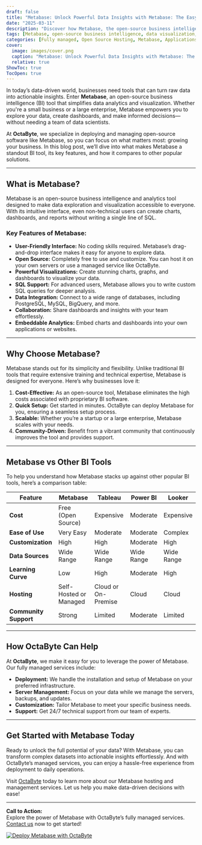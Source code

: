 ```yaml
---
draft: false
title: "Metabase: Unlock Powerful Data Insights with Metabase: The Easy Business Intelligence Tool"
date: "2025-03-11"
description: "Discover how Metabase, the open-source business intelligence tool, can transform your data into actionable insights. Learn why Metabase is the go-to choice for businesses seeking simplicity, flexibility, and powerful analytics."
tags: [Metabase, open-source business intelligence, data visualization, data analytics, BI tools, Metabase vs Tableau, Metabase vs Power BI, open-source analytics, data insights, business intelligence tools]
categories: [Fully managed, Open Source Hosting, Metabase, Applications, Business Intelligence]
cover:
  image: images/cover.png
  caption: "Metabase: Unlock Powerful Data Insights with Metabase: The Easy Business Intelligence Tool"
  relative: true
ShowToc: true
TocOpen: true
---
```



In today’s data-driven world, businesses need tools that can turn raw data into actionable insights. Enter **Metabase**, an open-source business intelligence (BI) tool that simplifies data analytics and visualization. Whether you're a small business or a large enterprise, Metabase empowers you to explore your data, create dashboards, and make informed decisions—without needing a team of data scientists.

At **OctaByte**, we specialize in deploying and managing open-source software like Metabase, so you can focus on what matters most: growing your business. In this blog post, we’ll dive into what makes Metabase a standout BI tool, its key features, and how it compares to other popular solutions.

---

## What is Metabase?

Metabase is an open-source business intelligence and analytics tool designed to make data exploration and visualization accessible to everyone. With its intuitive interface, even non-technical users can create charts, dashboards, and reports without writing a single line of SQL.

### Key Features of Metabase:
- **User-Friendly Interface:** No coding skills required. Metabase’s drag-and-drop interface makes it easy for anyone to explore data.
- **Open Source:** Completely free to use and customize. You can host it on your own servers or use a managed service like OctaByte.
- **Powerful Visualizations:** Create stunning charts, graphs, and dashboards to visualize your data.
- **SQL Support:** For advanced users, Metabase allows you to write custom SQL queries for deeper analysis.
- **Data Integration:** Connect to a wide range of databases, including PostgreSQL, MySQL, BigQuery, and more.
- **Collaboration:** Share dashboards and insights with your team effortlessly.
- **Embeddable Analytics:** Embed charts and dashboards into your own applications or websites.

---

## Why Choose Metabase?

Metabase stands out for its simplicity and flexibility. Unlike traditional BI tools that require extensive training and technical expertise, Metabase is designed for everyone. Here’s why businesses love it:

1. **Cost-Effective:** As an open-source tool, Metabase eliminates the high costs associated with proprietary BI software.
2. **Quick Setup:** Get started in minutes. OctaByte can deploy Metabase for you, ensuring a seamless setup process.
3. **Scalable:** Whether you’re a startup or a large enterprise, Metabase scales with your needs.
4. **Community-Driven:** Benefit from a vibrant community that continuously improves the tool and provides support.

---

## Metabase vs Other BI Tools

To help you understand how Metabase stacks up against other popular BI tools, here’s a comparison table:

| Feature               | Metabase               | Tableau                 | Power BI                | Looker                  |
|-----------------------|------------------------|-------------------------|-------------------------|-------------------------|
| **Cost**              | Free (Open Source)     | Expensive               | Moderate                | Expensive               |
| **Ease of Use**       | Very Easy              | Moderate                | Moderate                | Complex                 |
| **Customization**     | High                   | High                    | Moderate                | High                    |
| **Data Sources**      | Wide Range             | Wide Range              | Wide Range              | Wide Range              |
| **Learning Curve**    | Low                    | High                    | Moderate                | High                    |
| **Hosting**           | Self-Hosted or Managed | Cloud or On-Premise     | Cloud                   | Cloud                   |
| **Community Support** | Strong                 | Limited                 | Moderate                | Limited                 |

---

## How OctaByte Can Help

At **OctaByte**, we make it easy for you to leverage the power of Metabase. Our fully managed services include:

- **Deployment:** We handle the installation and setup of Metabase on your preferred infrastructure.
- **Server Management:** Focus on your data while we manage the servers, backups, and updates.
- **Customization:** Tailor Metabase to meet your specific business needs.
- **Support:** Get 24/7 technical support from our team of experts.

---

## Get Started with Metabase Today

Ready to unlock the full potential of your data? With Metabase, you can transform complex datasets into actionable insights effortlessly. And with OctaByte’s managed services, you can enjoy a hassle-free experience from deployment to daily operations.

Visit [OctaByte](https://octabyte.io) today to learn more about our Metabase hosting and management services. Let us help you make data-driven decisions with ease!

---

**Call to Action:**  
Explore the power of Metabase with OctaByte’s fully managed services. [Contact us](https://octabyte.io/contact) now to get started!

[![Deploy Metabase with OctaByte](/images/deploy-on-octabyte.png)](https://octabyte.io/fully-managed-open-source-services/applications/business-intelligence/metabase)